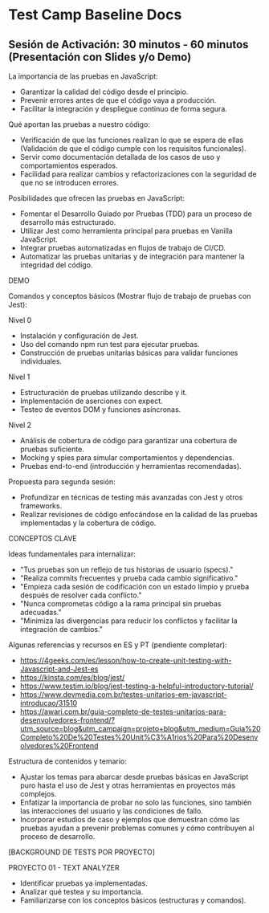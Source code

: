 
# Test Camp Baseline Docs

## Sesión de Activación: 30 minutos - 60 minutos (Presentación con Slides y/o Demo)

La importancia de las pruebas en JavaScript:
- Garantizar la calidad del código desde el principio.
- Prevenir errores antes de que el código vaya a producción.
- Facilitar la integración y despliegue continuo de forma segura.

Qué aportan las pruebas a nuestro código:
- Verificación de que las funciones realizan lo que se espera de ellas (Validación de que el código cumple con los requisitos funcionales).
- Servir como documentación detallada de los casos de uso y comportamientos esperados.
- Facilidad para realizar cambios y refactorizaciones con la seguridad de que no se introducen errores.

Posibilidades que ofrecen las pruebas en JavaScript:
- Fomentar el Desarrollo Guiado por Pruebas (TDD) para un proceso de desarrollo más estructurado.
- Utilizar Jest como herramienta principal para pruebas en Vanilla JavaScript.
- Integrar pruebas automatizadas en flujos de trabajo de CI/CD.
- Automatizar las pruebas unitarias y de integración para mantener la integridad del código.

DEMO

Comandos y conceptos básicos (Mostrar flujo de trabajo de pruebas con Jest):

Nivel 0
- Instalación y configuración de Jest.
- Uso del comando npm run test para ejecutar pruebas.
- Construcción de pruebas unitarias básicas para validar funciones individuales.

Nivel 1
- Estructuración de pruebas utilizando describe y it.
- Implementación de aserciones con expect.
- Testeo de eventos DOM y funciones asíncronas.

Nivel 2
- Análisis de cobertura de código para garantizar una cobertura de pruebas suficiente.
- Mocking y spies para simular comportamientos y dependencias.
- Pruebas end-to-end (introducción y herramientas recomendadas).

Propuesta para segunda sesión:
- Profundizar en técnicas de testing más avanzadas con Jest y otros frameworks.
- Realizar revisiones de código enfocándose en la calidad de las pruebas implementadas y la cobertura de código.

CONCEPTOS CLAVE

Ideas fundamentales para internalizar:
- "Tus pruebas son un reflejo de tus historias de usuario (specs)."
- "Realiza commits frecuentes y prueba cada cambio significativo."
- "Empieza cada sesión de codificación con un estado limpio y prueba después de resolver cada conflicto."
- "Nunca comprometas código a la rama principal sin pruebas adecuadas."
- "Minimiza las divergencias para reducir los conflictos y facilitar la integración de cambios."

Algunas referencias y recursos en ES y PT  (pendiente completar):
- https://4geeks.com/es/lesson/how-to-create-unit-testing-with-Javascript-and-Jest-es
- https://kinsta.com/es/blog/jest/
- https://www.testim.io/blog/jest-testing-a-helpful-introductory-tutorial/
- https://www.devmedia.com.br/testes-unitarios-em-javascript-introducao/31510
- https://awari.com.br/guia-completo-de-testes-unitarios-para-desenvolvedores-frontend/?utm_source=blog&utm_campaign=projeto+blog&utm_medium=Guia%20Completo%20De%20Testes%20Unit%C3%A1rios%20Para%20Desenvolvedores%20Frontend

Estructura de contenidos y temario:
- Ajustar los temas para abarcar desde pruebas básicas en JavaScript puro hasta el uso de Jest y otras herramientas en proyectos más complejos.
- Enfatizar la importancia de probar no solo las funciones, sino también las interacciones del usuario y las condiciones de fallo.
- Incorporar estudios de caso y ejemplos que demuestran cómo las pruebas ayudan a prevenir problemas comunes y cómo contribuyen al proceso de desarrollo.

[BACKGROUND DE TESTS POR PROYECTO]

PROYECTO 01 - TEXT ANALYZER
- Identificar pruebas ya implementadas.
- Analizar qué testea y su importancia.
- Familiarizarse con los conceptos básicos (estructuras y comandos).
